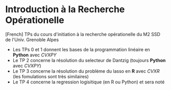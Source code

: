 # Introduction à la Recherche Opérationelle

[French] TPs du cours d'initiation à la recherche opérationelle du M2 SSD de l'Univ. Grenoble Alpes


* Les TPs 0 et 1 donnent les bases de la programmation linéaire en __Python__ avec _CVXPY_
* Le TP 2 concerne la résolution du selecteur de Dantzig (toujours __Python__ avec _CVXPY_)
* Le TP 3 concerne la résolution du problème du lasso en __R__ avec _CVXR_ (les fomulations sont très similaires)
* Le TP 4 concerne la regression logisitique (en R ou Python) et sera noté


